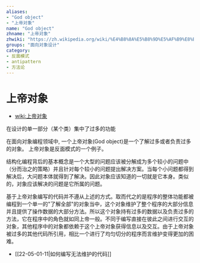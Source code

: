 ```yaml
---
aliases:
- "God object"
- "上帝对象"
name: "God object"
zhname: "上帝对象"
zhwiki: "https://zh.wikipedia.org/wiki/%E4%B8%8A%E5%B8%9D%E5%AF%B9%E8%B1%A1"
groups: "面向对象设计"
category:
- 反面模式
- antipattern
- 方法论
---
```


# 上帝对象

* [wiki:上帝对象](https://zh.wikipedia.org/wiki/%E4%B8%8A%E5%B8%9D%E5%AF%B9%E8%B1%A1)

在设计的单一部分（某个类）集中了过多的功能

在面向对象编程领域中, 一个上帝对象(God object)是一个了解过多或者负责过多的对象。 上帝对象是反面模式的一个例子。

结构化编程背后的基本概念是一个大型的问题应该被分解成为多个较小的问题中（分而治之的策略）并且针对每个较小的问题提出解决方案。当每个小问题都得到解决后，大问题本体就得到了解决。因此对象应该知道的一切就是它本身。类似的，对象应该解决的问题是它所属的问题。

基于上帝对象编写的代码并不遵从上述的方式。取而代之的是程序的整体功能都被编程到一个单一的"了解全部"的对象当中，这个对象维护了整个程序的大部分信息并且提供了操作数据的大部分方法。所以这个对象持有过多的数据以及负责过多的方法，它在程序中的角色就如同上帝一般。不同于编写直接在彼此之间进行交互的对象，其他程序中的对象都依赖于这个上帝对象获得信息以及交互。由于上帝对象被过多的其他代码所引用，相比一个进行了均匀切分的程序而言维护变得更加的困难。

* [[22-05-01-11|如何编写无法维护的代码]]